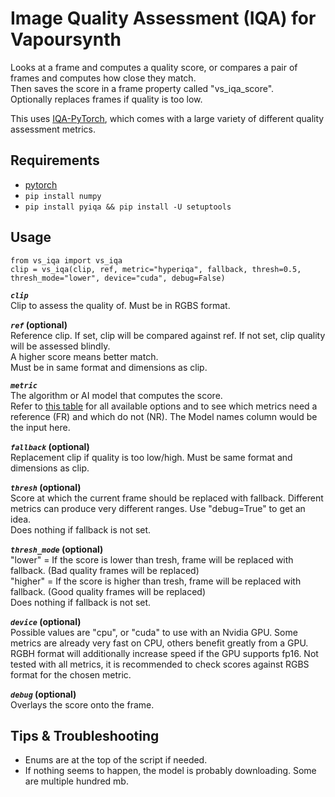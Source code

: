 # Image Quality Assessment (IQA) for Vapoursynth
Looks at a frame and computes a quality score, or compares a pair of frames and computes how close they match.  
Then saves the score in a frame property called "vs_iqa_score".  
Optionally replaces frames if quality is too low.

This uses [IQA-PyTorch](https://github.com/chaofengc/IQA-PyTorch/tree/main), which comes with a large variety of different quality assessment metrics.

## Requirements
* [pytorch](https://pytorch.org/)
* `pip install numpy`
* `pip install pyiqa && pip install -U setuptools`

## Usage

    from vs_iqa import vs_iqa
    clip = vs_iqa(clip, ref, metric="hyperiqa", fallback, thresh=0.5, thresh_mode="lower", device="cuda", debug=False)

__*`clip`*__  
Clip to assess the quality of. Must be in RGBS format.

__*`ref`* (optional)__  
Reference clip. If set, clip will be compared against ref. If not set, clip quality will be assessed blindly.  
A higher score means better match.  
Must be in same format and dimensions as clip.

__*`metric`*__  
The algorithm or AI model that computes the score.  
Refer to [this table](https://github.com/chaofengc/IQA-PyTorch/blob/main/docs/ModelCard.md) for all available options and to see which metrics need a reference (FR) and which do not (NR). The Model names column would be the input here.

__*`fallback`* (optional)__   
Replacement clip if quality is too low/high. Must be same format and dimensions as clip.

__*`thresh`* (optional)__  
Score at which the current frame should be replaced with fallback. Different metrics can produce very different ranges. Use "debug=True" to get an idea.  
Does nothing if fallback is not set.

__*`thresh_mode`* (optional)__  
"lower" = If the score is lower than tresh, frame will be replaced with fallback. (Bad quality frames will be replaced)  
"higher" = If the score is higher than tresh, frame will be replaced with fallback. (Good quality frames will be replaced)  
Does nothing if fallback is not set.

__*`device`* (optional)__  
Possible values are "cpu", or "cuda" to use with an Nvidia GPU. Some metrics are already very fast on CPU, others benefit greatly from a GPU.
RGBH format will additionally increase speed if the GPU supports fp16. Not tested with all metrics, it is recommended to check scores against RGBS format for the chosen metric.

__*`debug`* (optional)__  
Overlays the score onto the frame.

## Tips & Troubleshooting
* Enums are at the top of the script if needed.
* If nothing seems to happen, the model is probably downloading. Some are multiple hundred mb.

